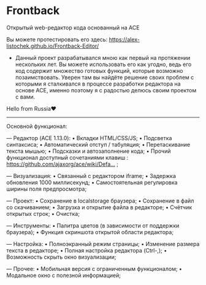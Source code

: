 # Frontback
Открытый web-редактор кода основанный на ACE

Вы можете протестировать его здесь: https://alex-listochek.github.io/Frontback-Editor/

- Данный проект разрабатывался мною как первый на протяжении нескольких лет.
  Вы можете использовать его как угодно, ведь его код содержит множество готовых функций, которые возможно позаимствовать.
  Уверен там вы найдёте решение своих проблем с которыми я сталкивался в процессе разработки редактора на основе ACE, именно поэтому я с радостью делюсь своим проектом с вами.

 Hello from Russia❤
 
 ***
 Основной функционал:
 
 — Редактор (ACE 1.13.0):
• Вкладки HTML/CSS/JS;
• Подсветка синтаксиса;
• Автоматический отступ / табуляция;
• Перетаскивание текста мышью;
• Подсказки и автозаполнение кода;
• Прочий функционал доступный сочетаниями клавиш : https://github.com/ajaxorg/ace/wiki/Defa… ;

— Визуализация:
• Связанный с редактором iframe;
• Задержка обновления 1000 миллисекунд;
• Самостоятельная регулировка ширины поля предпросмотра;

— Проект:
• Сохранение в localstorage браузера;
• Сохранение в файл со скачиванием;
• Загрузка и открытие файла в редакторе;
• Счётчик открытых строк;
• Очистка;

— Инструменты:
• Палитра цветов (в зависимости от поддержки браузера);
• Функция скриншота открытой области редактора;

— Настройка:
• Полноэкранный режим страницы;
• Изменение размера текста в редакторе;
• Полная настройка редактора (Ctrl-,);
• Возможность скрыть окно визуализации;

— Прочее:
• Мобильная версия с ограниченным функционалом;
• Модальное окно с полезной информацией;
